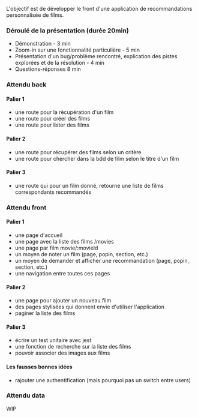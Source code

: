 L'objectif est de développer le front d'une application de recommandations personnalisée de films.

### Déroulé de la présentation (durée 20min)

- Démonstration - 3 min
- Zoom-in sur une fonctionnalité particulière - 5 min
- Présentation d'un bug/problème rencontré, explication des pistes explorées et de la résolution - 4 min
- Questions-réponses 8 min

### Attendu back

#### Palier 1
- une route pour la récupération d'un film
- une route pour créer des films
- une route pour lister des films

#### Palier 2
- une route pour récupérer des films selon un critère
- une route pour chercher dans la bdd de film selon le titre d'un film

#### Palier 3
- une route qui pour un film donné, retourne une liste de films correspondants recommandés

### Attendu front

#### Palier 1
- une page d'accueil
- une page avec la liste des films /movies
- une page par film movie/:movieId
- un moyen de noter un film (page, popin, section, etc.)
- un moyen de demander et afficher une recommandation (page, popin, section, etc.)
- une navigation entre toutes ces pages

#### Palier 2
- une page pour ajouter un nouveau film
- des pages stylisées qui donnent envie d'utiliser l'application
- paginer la liste des films

#### Palier 3
- écrire un test unitaire avec jest
- une fonction de recherche sur la liste des films
- pouvoir associer des images aux films

#### Les fausses bonnes idées
- rajouter une authentification (mais pourquoi pas un switch entre users)


### Attendu data 

WIP